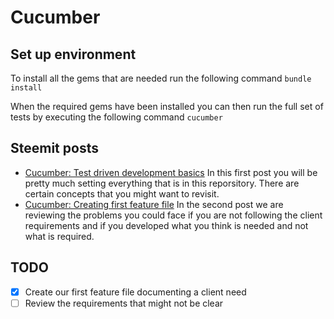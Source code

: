 # Cucumber

## Set up environment

To install all the gems that are needed run the following command
`bundle install`

When the required gems have been installed you can then run the full set of 
tests by executing the following command
`cucumber`

## Steemit posts

- [Cucumber: Test driven development basics](https://steemit.com/test/@raserrano/cucumber-test-driven-development-basics)
In this first post you will be pretty much setting everything that is in this 
reporsitory. There are certain concepts that you might want to revisit.
- [Cucumber: Creating first feature file](https://steemit.com/development/@raserrano/cucumber-creating-first-feature-file)
In the second post we are reviewing the problems you could face if you are not
following the client requirements and if you developed what you think is needed
and not what is required.

## TODO
- [x] Create our first feature file documenting a client need
- [ ] Review the requirements that might not be clear